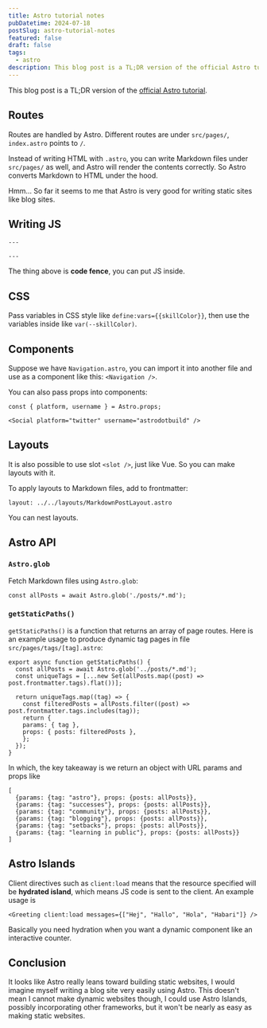 ```yaml
---
title: Astro tutorial notes
pubDatetime: 2024-07-18
postSlug: astro-tutorial-notes
featured: false
draft: false
tags:
  - astro
description: This blog post is a TL;DR version of the official Astro tutorial.
---
```

This blog post is a TL;DR version of the [official Astro tutorial](https://docs.astro.build/en/tutorial).

## Routes

Routes are handled by Astro. Different routes are under `src/pages/`, `index.astro` points to `/`.

Instead of writing HTML with `.astro`, you can write Markdown files under `src/pages/` as well, and Astro will render the contents correctly. So Astro converts Markdown to HTML under the hood.

Hmm... So far it seems to me that Astro is very good for writing static sites like blog sites.

## Writing JS

```astro
---

---
```

The thing above is **code fence**, you can put JS inside.

## CSS

Pass variables in CSS style like `define:vars={{skillColor}}`, then use the variables inside like `var(--skillColor)`.

## Components

Suppose we have `Navigation.astro`, you can import it into another file and use as a component like this: `<Navigation />`.

You can also pass props into components:

```astro
const { platform, username } = Astro.props;
```

```astro
<Social platform="twitter" username="astrodotbuild" />
```

## Layouts

It is also possible to use slot `<slot />`, just like Vue. So you can make layouts with it.

To apply layouts to Markdown files, add to frontmatter:

```astro
layout: ../../layouts/MarkdownPostLayout.astro
```

You can nest layouts.

## Astro API

### `Astro.glob`

Fetch Markdown files using `Astro.glob`:

```astro
const allPosts = await Astro.glob('./posts/*.md');
```

### `getStaticPaths()`

`getStaticPaths()` is a function that returns an array of page routes. Here is an example usage to produce dynamic tag pages in file `src/pages/tags/[tag].astro`:

```astro
export async function getStaticPaths() {
  const allPosts = await Astro.glob('../posts/*.md');
  const uniqueTags = [...new Set(allPosts.map((post) => post.frontmatter.tags).flat())];

  return uniqueTags.map((tag) => {
    const filteredPosts = allPosts.filter((post) => post.frontmatter.tags.includes(tag));
    return {
    params: { tag },
    props: { posts: filteredPosts },
    };
  });
}
```

In which, the key takeaway is we return an object with URL params and props like

```astro
[
  {params: {tag: "astro"}, props: {posts: allPosts}},
  {params: {tag: "successes"}, props: {posts: allPosts}},
  {params: {tag: "community"}, props: {posts: allPosts}},
  {params: {tag: "blogging"}, props: {posts: allPosts}},
  {params: {tag: "setbacks"}, props: {posts: allPosts}},
  {params: {tag: "learning in public"}, props: {posts: allPosts}}
]
```

## Astro Islands

Client directives such as `client:load` means that the resource specified will be **hydrated island**, which means JS code is sent to the client. An example usage is 

```astro
<Greeting client:load messages={["Hej", "Hallo", "Hola", "Habari"]} />
```

Basically you need hydration when you want a dynamic component like an interactive counter.

## Conclusion

It looks like Astro really leans toward building static websites, I would imagine myself writing a blog site very easily using Astro. This doesn't mean I cannot make dynamic websites though, I could use Astro Islands, possibly incorporating other frameworks, but it won't be nearly as easy as making static websites.